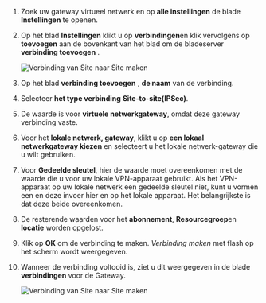 1. Zoek uw gateway virtueel netwerk en op **alle instellingen** de blade **Instellingen** te openen.

2. Op het blad **Instellingen** klikt u op **verbindingen**en klik vervolgens op **toevoegen** aan de bovenkant van het blad om de bladeserver **verbinding toevoegen** .

    ![Verbinding van Site naar Site maken](./media/vpn-gateway-add-site-to-site-connection-rm-portal-include/addconnection250.png)

3. Op het blad **verbinding toevoegen** , **de naam** van de verbinding. 

4. Selecteer **het type verbinding** **Site-to-site(IPSec)**.

5. De waarde is voor **virtuele netwerkgateway**, omdat deze gateway verbinding vaste.

6. Voor het **lokale netwerk, gateway**, klikt u op **een lokaal netwerkgateway kiezen** en selecteert u het lokale netwerk-gateway die u wilt gebruiken. 

7. Voor **Gedeelde sleutel**, hier de waarde moet overeenkomen met de waarde die u voor uw lokale VPN-apparaat gebruikt. Als het VPN-apparaat op uw lokale netwerk een gedeelde sleutel niet, kunt u vormen een en deze invoer hier en op het lokale apparaat. Het belangrijkste is dat deze beide overeenkomen.

8. De resterende waarden voor het **abonnement**, **Resourcegroep**en **locatie** worden opgelost.

9. Klik op **OK** om de verbinding te maken. *Verbinding maken* met flash op het scherm wordt weergegeven.

10. Wanneer de verbinding voltooid is, ziet u dit weergegeven in de blade **verbindingen** voor de Gateway.

    ![Verbinding van Site naar Site maken](./media/vpn-gateway-add-site-to-site-connection-rm-portal-include/connectionstatus450.png)


